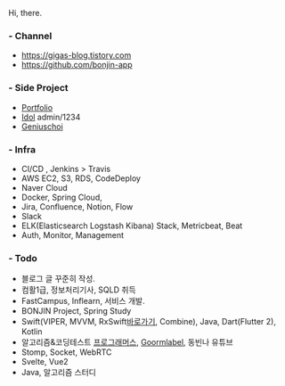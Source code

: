 Hi, there.

### - Channel
* https://gigas-blog.tistory.com
* https://github.com/bonjin-app

### - Side Project
* [Portfolio](http://gigas.synology.me:9090)
* [Idol](http://gigas.synology.me:9091) admin/1234
* [Geniuschoi](http://gigas.synology.me:7070/geniuschoi)

### - Infra
* CI/CD , Jenkins > Travis
* AWS EC2, S3, RDS, CodeDeploy
* Naver Cloud
* Docker, Spring Cloud,
* Jira, Confluence, Notion, Flow
* Slack
* ELK(Elasticsearch Logstash Kibana) Stack, Metricbeat, Beat
* Auth, Monitor, Management

### - Todo
* 블로그 글 꾸준히 작성.
* 컴활1급, 정보처리기사, SQLD 취득
* FastCampus, Inflearn, 서비스 개발.
* BONJIN Project, Spring Study
* Swift(VIPER, MVVM, RxSwift[바로가기](http://reactivex.io/), Combine), Java, Dart(Flutter 2), Kotlin
* 알고리즘&코딩테스트 [프로그래머스](https://programmers.co.kr/), [Goormlabel](https://level.goorm.io), 동빈나 유튜브
* Stomp, Socket, WebRTC
* Svelte, Vue2
* Java, 알고리즘 스터디
